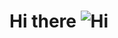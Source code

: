 # Hi there ![Hi](https://user-images.githubusercontent.com/90565815/133890037-10ce40fa-a04a-4711-8807-c3d76673e3a1.gif)



<!--
**FlorianPALVADEAU/FlorianPALVADEAU** is a ✨ _special_ ✨ repository because its `README.md` (this file) appears on your GitHub profile.

Here are some ideas to get you started:

- 🔭 I’m currently working on ...
- 🌱 I’m currently learning ...
- 👯 I’m looking to collaborate on ...
- 🤔 I’m looking for help with ...
- 💬 Ask me about ...
- 📫 How to reach me: ...
- 😄 Pronouns: ...
- ⚡ Fun fact: ...
-->
